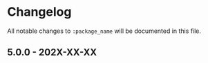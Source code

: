 # Changelog

All notable changes to `:package_name` will be documented in this file.

## 5.0.0 - 202X-XX-XX
